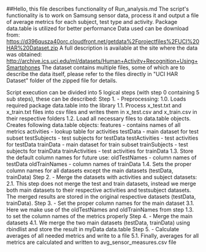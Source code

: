 ##Hello, this file describes functionality of Run_analysis.md
The script's functionality is to work on Samsung sensor data, process it and output a file of average metrics for each subject, test type and activity.
Package data.table is utilized for better performance
Data used can be download from:
https://d396qusza40orc.cloudfront.net/getdata%2Fprojectfiles%2FUCI%20HAR%20Dataset.zip 
A full description is available at the site where the data was obtained:
http://archive.ics.uci.edu/ml/datasets/Human+Activity+Recognition+Using+Smartphones
The dataset contains multiple files, some of which are to describe the data itself, please refer to the files directly in "UCI HAR Dataset" folder of the
 zipped file for details.

Script execution can be divided into 5 logical steps (with step 0 containing 5 sub steps), these can be described:
Step 1. - Preprocessing:
		1.0. Loads required package data.table into the library
		1.1. Process x_test.txt and x_train.txt files into csv files and writes them in x_test.csv and x_train.csv in their respective folders
		1.2. Load all necessary files to data.table objects. Creates following data.table objects:
			features - contains names of all metrics
			activities - lookup table for activities
			testData - main dataset for test subset
			testSubjects - test subjects for testData
			testActivities - test activities for testData
			trainData - main dataset for train subset
			trainSubjects - test subjects for trainData
			trainActivities - test activities for trainData
		1.3. Store the default column names for future use:
			oldTestNames - column names of testData
			oldTrainNames - column names of trainData
		1.4. Sets the proper column names for all datasets except the main datasets (testData, trainData)
Step 2. - Merge the datasets with activities and subject datasets:
		2.1. This step does not merge the test and train datasets, instead we merge both main datasets to their respective activities and testsubject datasets.
		The merged results are stored in the original respective datasets (testData, trainData).
Step 3. - Set the proper column names for the main dataset
		3.1. Here we make use of the oldTestNames and oldTrainNames from step 1.3. to set the column names of the metrics properly
Step 4. - Merge the main datasets
		4.1. We merge the two main datasets (testData, trainData) using rbindlist and store the result in myData data.table
Step 5. - Calculate averages of all needed metrics and write to a file
		5.1. Finally, averages for all metrics are calculated and written to avg_sensor_measures.csv file